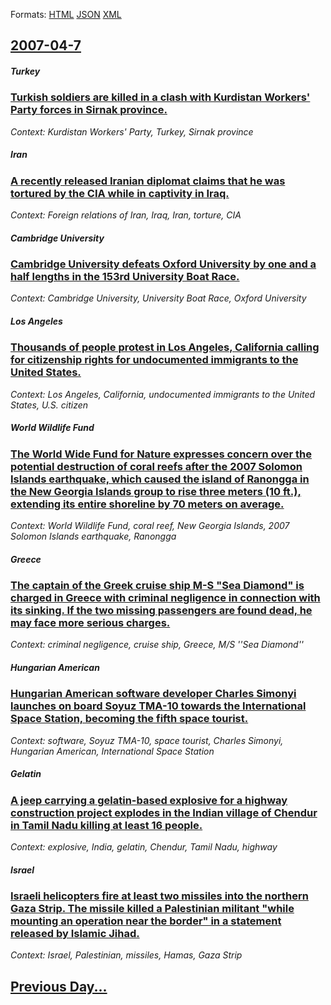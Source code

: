 
Formats: [HTML](2007/04/7/index.html)  [JSON](2007/04/7/index.json)  [XML](2007/04/7/index.xml)  

## [2007-04-7](/news/2007/04/7/index.md)

##### Turkey
### [ Turkish soldiers are killed in a clash with Kurdistan Workers' Party forces in Sirnak province. ](/news/2007/04/7/turkish-soldiers-are-killed-in-a-clash-with-kurdistan-workers-party-forces-in-aa-rnak-province.md)
_Context: Kurdistan Workers' Party, Turkey, Sirnak province_

##### Iran
### [ A recently released Iranian diplomat claims that he was tortured by the CIA while in captivity in Iraq. ](/news/2007/04/7/a-recently-released-iranian-diplomat-claims-that-he-was-tortured-by-the-cia-while-in-captivity-in-iraq.md)
_Context: Foreign relations of Iran, Iraq, Iran, torture, CIA_

##### Cambridge University
### [ Cambridge University defeats Oxford University by one and a half lengths in the 153rd University Boat Race.](/news/2007/04/7/cambridge-university-defeats-oxford-university-by-one-and-a-half-lengths-in-the-153rd-university-boat-race.md)
_Context: Cambridge University, University Boat Race, Oxford University_

##### Los Angeles
### [ Thousands of people protest in Los Angeles, California calling for citizenship rights for undocumented immigrants to the United States. ](/news/2007/04/7/thousands-of-people-protest-in-los-angeles-california-calling-for-citizenship-rights-for-undocumented-immigrants-to-the-united-states.md)
_Context: Los Angeles, California, undocumented immigrants to the United States, U.S. citizen_

##### World Wildlife Fund
### [ The World Wide Fund for Nature expresses concern over the potential destruction of coral reefs after the 2007 Solomon Islands earthquake, which caused the island of Ranongga in the New Georgia Islands group to rise three meters (10 ft.), extending its entire shoreline by 70 meters on average. ](/news/2007/04/7/the-world-wide-fund-for-nature-expresses-concern-over-the-potential-destruction-of-coral-reefs-after-the-2007-solomon-islands-earthquake-w.md)
_Context: World Wildlife Fund, coral reef, New Georgia Islands, 2007 Solomon Islands earthquake, Ranongga_

##### Greece
### [ The captain of the Greek cruise ship M-S "Sea Diamond" is charged in Greece with criminal negligence in connection with its sinking. If the two missing passengers are found dead, he may face more serious charges. ](/news/2007/04/7/the-captain-of-the-greek-cruise-ship-m-s-sea-diamond-is-charged-in-greece-with-criminal-negligence-in-connection-with-its-sinking-if-the.md)
_Context: criminal negligence, cruise ship, Greece, M/S ''Sea Diamond''_

##### Hungarian American
### [ Hungarian American software developer Charles Simonyi launches on board Soyuz TMA-10 towards the International Space Station, becoming the fifth space tourist. ](/news/2007/04/7/hungarian-american-software-developer-charles-simonyi-launches-on-board-soyuz-tma-10-towards-the-international-space-station-becoming-the.md)
_Context: software, Soyuz TMA-10, space tourist, Charles Simonyi, Hungarian American, International Space Station_

##### Gelatin
### [ A jeep carrying a gelatin-based explosive for a highway construction project explodes in the Indian village of Chendur in Tamil Nadu killing at least 16 people. ](/news/2007/04/7/a-jeep-carrying-a-gelatin-based-explosive-for-a-highway-construction-project-explodes-in-the-indian-village-of-chendur-in-tamil-nadu-killin.md)
_Context: explosive, India, gelatin, Chendur, Tamil Nadu, highway_

##### Israel
### [ Israeli helicopters fire at least two missiles into the northern Gaza Strip. The missile killed a Palestinian militant "while mounting an operation near the border" in a statement released by Islamic Jihad. ](/news/2007/04/7/israeli-helicopters-fire-at-least-two-missiles-into-the-northern-gaza-strip-the-missile-killed-a-palestinian-militant-while-mounting-an-o.md)
_Context: Israel, Palestinian, missiles, Hamas, Gaza Strip_

## [Previous Day...](/news/2007/04/6/index.md)

